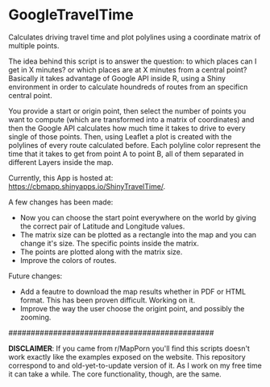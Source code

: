 # GoogleTravelTime
Calculates driving travel time and plot polylines using a coordinate matrix of multiple points.

The idea behind this script is to answer the question: to which places can I get in X minutes? or which places are at X minutes from a central point?
Basically it takes advantage of Google API inside R, using a Shiny environment in order to calculate houndreds of routes from an specificn central point.

You provide a start or origin point, then select the number of points you want to compute (which are transformed into a matrix of coordinates) and then the Google API calculates how much time it takes to drive to every single of those points. Then, using Leaflet a plot is created with the polylines of every route calculated before. Each polyline color represent the time that it takes to get from point A to point B, all of them separated in different Layers inside the map.

Currently, this App is hosted at: https://cbmapp.shinyapps.io/ShinyTravelTime/.

A few changes has been made:
- Now you can choose the start point everywhere on the world by giving the correct pair of Latitude and Longitude values.
- The matrix size can be plotted as a rectangle into the map and you can change it's size. The specific points inside the matrix.
- The points are plotted along with the matrix size.
- Improve the colors of routes.

Future changes:
- Add a feautre to download the map results whether in PDF or HTML format. This has been proven difficult. Working on it.
- Improve the way the user choose the origint point, and possibly the zooming.

##############################################

**DISCLAIMER**: If you came from r/MapPorn you'll find this scripts doesn't work exactly like the examples exposed on the website. This repository correspond to and old-yet-to-update version of it. As I work on my free time it can take a while. The core functionality, though, are the same.

